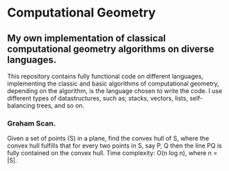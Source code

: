 # Computational Geometry

## My own implementation of classical computational geometry algorithms on diverse languages.

This repository contains fully functional code on different languages, implementing the classic and basic algorithms of computational geometry, depending on the algorithm, is the language chosen to write the code. I use different types of datastructures, such as; stacks, vectors, lists, self-balancing trees, and so on.

### Graham Scan.

Given a set of points (S) in a plane, find the convex hull of S, where the convex hull fulfills that for every two points in S, say P, Q then the line PQ is fully contained on the convex hull. Time complexity: O(n log n), where n = |S|.
